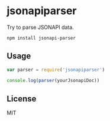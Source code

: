 # jsonapiparser

Try to parse JSONAPI data.

```
npm install jsonapi-parser
```

## Usage

``` js
var parser = require('jsonapiparser')

console.log(parser(yourJsonapiDoc))
```

## License

MIT